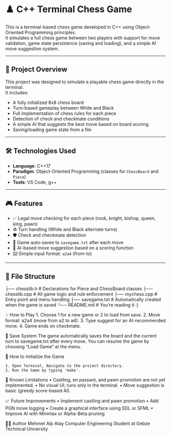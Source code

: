# ♟️ C++ Terminal Chess Game

This is a terminal-based chess game developed in C++ using Object-Oriented Programming principles.  
It simulates a full chess game between two players with support for move validation, game state persistence (saving and loading), and a simple AI move suggestion system.

---

## 🧩 Project Overview

This project was designed to simulate a playable chess game directly in the terminal.  
It includes:

- A fully initialized 8x8 chess board
- Turn-based gameplay between White and Black
- Full implementation of chess rules for each piece
- Detection of check and checkmate conditions
- A simple AI that suggests the best move based on board scoring
- Saving/loading game state from a file

---

## 🛠 Technologies Used

- **Language**: C++17
- **Paradigm**: Object-Oriented Programming (classes for `ChessBoard` and `Piece`)
- **Tools**: VS Code, g++

---

## 🎮 Features

- ✅ Legal move checking for each piece (rook, knight, bishop, queen, king, pawn)
- ♻️ Turn handling (White and Black alternate turns)
- 🛡 Check and checkmate detection
- 💾 Game auto-saves to `savegame.txt` after each move
- 🧠 AI-based move suggestion based on a scoring function
- ⌨️ Simple input format: `a2a4` (from-to)

---

## 📂 File Structure
├── chesslib.h        # Declarations for Piece and ChessBoard classes
├── chesslib.cpp      # All game logic and rule enforcement
├── mychess.cpp       # Entry point and menu handling
├── savegame.txt      # Automatically created when the game is saved
└── README.md         # You’re reading it :)

💡 How to Play
	1.	Choose 1 for a new game or 2 to load from save.
	2.	Move format: a2a4 (move from a2 to a4).
	3.	Type suggest for an AI-recommended move.
	4.	Game ends on checkmate.

💾 Save System
The game automatically saves the board and the current turn to savegame.txt after every move.
You can resume the game by choosing “Load Game” at the menu.

🚀 How to Initialize the Game

    1. Open Terminal, Navigate to the project directory.
    2. Run the Game by typing 'make'.



📌 Known Limitations
	•	Castling, en passant, and pawn promotion are not yet implemented.
	•	No visual UI; runs only in the terminal.
	•	Move suggestion is basic (greedy score-based AI).

📈 Future Improvements
	•	Implement castling and pawn promotion
	•	Add PGN move logging
	•	Create a graphical interface using SDL or SFML
	•	Improve AI with Minimax or Alpha-Beta pruning

👨‍💻 Author
    Mehmet Alp Atay
    Computer Engineering Student at Gebze Technical University


